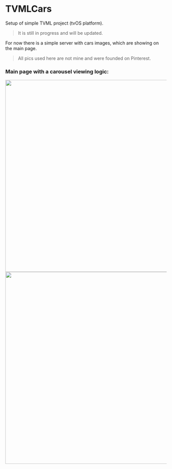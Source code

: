 # TVMLCars
Setup of simple TVML project (tvOS platform). 

> It is still in progress and will be updated.

For now there is a simple server with cars images, which are showing on the main page. 

> All pics used here are not mine and were founded on Pinterest. 


### Main page with a carousel viewing logic:

<img src="https://github.com/hellensoloviy/TVMLCars/blob/master/TVMLCars/screenshots/Screenshot1.png" width="600"/> 

<img src="https://github.com/hellensoloviy/TVMLCars/blob/master/TVMLCars/screenshots/Screenshot2.png" width="600"/>


